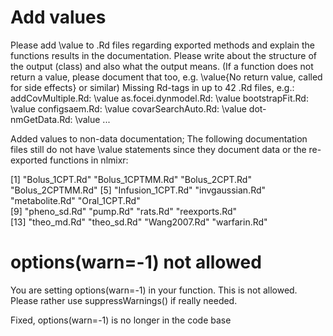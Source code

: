 # Add values

Please add \value to .Rd files regarding exported methods and explain
the functions results in the documentation. Please write about the
structure of the output (class) and also what the output means. (If a
function does not return a value, please document that too, e.g.
\value{No return value, called for side effects} or similar)
Missing Rd-tags in up to 42 .Rd files, e.g.:
      addCovMultiple.Rd: \value
      as.focei.dynmodel.Rd: \value
      bootstrapFit.Rd: \value
      configsaem.Rd: \value
      covarSearchAuto.Rd: \value
      dot-nmGetData.Rd: \value
      ...

Added values to non-data documentation; The following documentation
files still do not have \value statements since they document data or
the re-exported functions in nlmixr:


 [1] "Bolus_1CPT.Rd"    "Bolus_1CPTMM.Rd"  "Bolus_2CPT.Rd"    "Bolus_2CPTMM.Rd" 
 [5] "Infusion_1CPT.Rd" "invgaussian.Rd"   "metabolite.Rd"    "Oral_1CPT.Rd"    
 [9] "pheno_sd.Rd"      "pump.Rd"          "rats.Rd"          "reexports.Rd"    
[13] "theo_md.Rd"       "theo_sd.Rd"       "Wang2007.Rd"      "warfarin.Rd"     


# options(warn=-1) not allowed 

You are setting options(warn=-1) in your function. This is not allowed.
Please rather use suppressWarnings() if really needed.

Fixed, options(warn=-1) is no longer in the code base

